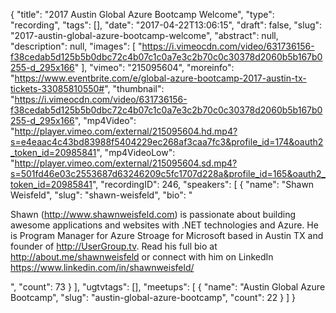 {
  "title": "2017 Austin Global Azure Bootcamp Welcome",
  "type": "recording",
  "tags": [],
  "date": "2017-04-22T13:06:15",
  "draft": false,
  "slug": "2017-austin-global-azure-bootcamp-welcome",
  "abstract": null,
  "description": null,
  "images": [
    "https://i.vimeocdn.com/video/631736156-f38cedab5d125b5b0dbc72c4b07c1c0a7e3c2b70c0c30378d2060b5b167b0255-d_295x166"
  ],
  "vimeo": "215095604",
  "moreinfo": "https://www.eventbrite.com/e/global-azure-bootcamp-2017-austin-tx-tickets-33085810550#",
  "thumbnail": "https://i.vimeocdn.com/video/631736156-f38cedab5d125b5b0dbc72c4b07c1c0a7e3c2b70c0c30378d2060b5b167b0255-d_295x166",
  "mp4Video": "http://player.vimeo.com/external/215095604.hd.mp4?s=e4eaac4c43bd83988f5404229ec268af3caa7fc3&profile_id=174&oauth2_token_id=20985841",
  "mp4VideoLow": "http://player.vimeo.com/external/215095604.sd.mp4?s=501fd46e03c2553687d63246209c5fc1707d228a&profile_id=165&oauth2_token_id=20985841",
  "recordingID": 246,
  "speakers": [
    {
      "name": "Shawn Weisfeld",
      "slug": "shawn-weisfeld",
      "bio": "<p>Shawn (http://www.shawnweisfeld.com) is passionate about building awesome applications and websites with .NET technologies and Azure. He is Program Manager for Azure Stroage for Microsoft based in Austin TX and founder of http://UserGroup.tv. Read his full bio at http://about.me/shawnweisfeld or connect with him on LinkedIn https://www.linkedin.com/in/shawnweisfeld/</p>",
      "count": 73
    }
  ],
  "ugtvtags": [],
  "meetups": [
    {
      "name": "Austin Global Azure Bootcamp",
      "slug": "austin-global-azure-bootcamp",
      "count": 22
    }
  ]
}